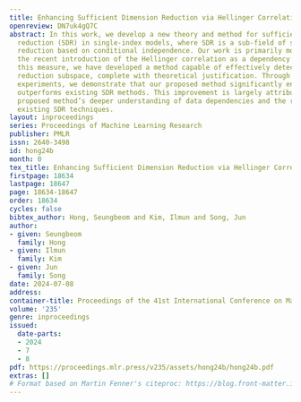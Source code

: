 ```yaml
---
title: Enhancing Sufficient Dimension Reduction via Hellinger Correlation
openreview: DN7uk4gQ7C
abstract: In this work, we develop a new theory and method for sufficient dimension
  reduction (SDR) in single-index models, where SDR is a sub-field of supervised dimension
  reduction based on conditional independence. Our work is primarily motivated by
  the recent introduction of the Hellinger correlation as a dependency measure. Utilizing
  this measure, we have developed a method capable of effectively detecting the dimension
  reduction subspace, complete with theoretical justification. Through extensive numerical
  experiments, we demonstrate that our proposed method significantly enhances and
  outperforms existing SDR methods. This improvement is largely attributed to our
  proposed method’s deeper understanding of data dependencies and the refinement of
  existing SDR techniques.
layout: inproceedings
series: Proceedings of Machine Learning Research
publisher: PMLR
issn: 2640-3498
id: hong24b
month: 0
tex_title: Enhancing Sufficient Dimension Reduction via Hellinger Correlation
firstpage: 18634
lastpage: 18647
page: 18634-18647
order: 18634
cycles: false
bibtex_author: Hong, Seungbeom and Kim, Ilmun and Song, Jun
author:
- given: Seungbeom
  family: Hong
- given: Ilmun
  family: Kim
- given: Jun
  family: Song
date: 2024-07-08
address:
container-title: Proceedings of the 41st International Conference on Machine Learning
volume: '235'
genre: inproceedings
issued:
  date-parts:
  - 2024
  - 7
  - 8
pdf: https://proceedings.mlr.press/v235/assets/hong24b/hong24b.pdf
extras: []
# Format based on Martin Fenner's citeproc: https://blog.front-matter.io/posts/citeproc-yaml-for-bibliographies/
---
```

